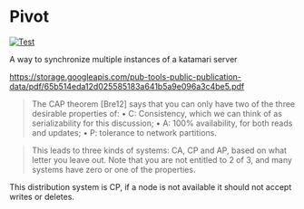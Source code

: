 # Pivot

[![Test](https://github.com/benitogf/pivot/actions/workflows/tests.yml/badge.svg)](https://github.com/benitogf/pivot/actions/workflows/tests.yml)


A way to synchronize multiple instances of a katamari server

https://storage.googleapis.com/pub-tools-public-publication-data/pdf/65b514eda12d025585183a641b5a9e096a3c4be5.pdf

> The CAP theorem [Bre12] says that you can only have two of the three desirable properties of:
• C: Consistency, which we can think of as serializability for this discussion;
• A: 100% availability, for both reads and updates;
• P: tolerance to network partitions.

>This leads to three kinds of systems: CA, CP and AP, based on what letter you leave out. Note that you are
not entitled to 2 of 3, and many systems have zero or one of the properties.

This distribution system is CP, if a node is not available it should not accept writes or deletes.

